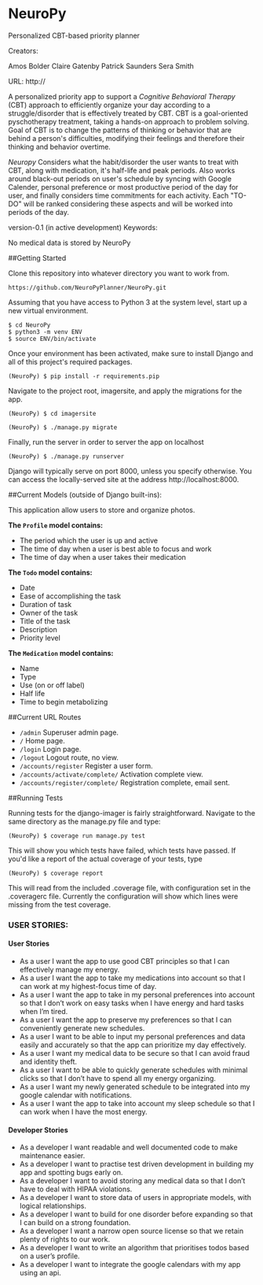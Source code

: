 # NeuroPy
Personalized CBT-based priority planner

Creators:

Amos Bolder Claire Gatenby Patrick Saunders Sera Smith

URL: http://

A personalized priority app to support a *Cognitive Behavioral Therapy* (CBT) approach to efficiently organize your day according to a struggle/disorder that is effectively treated by CBT. CBT is a goal-oriented pyschotherapy treatment, taking a hands-on approach to problem solving. Goal of CBT is to change the patterns of thinking or behavior that are behind a person's difficulties, modifying their feelings and therefore their thinking and behavior overtime.

*Neuropy* Considers what the habit/disorder the user wants to treat with CBT, along with medication, it's half-life and peak periods. Also works around black-out periods on user's schedule by syncing with Google Calender, personal preference or most productive period of the day for user, and finally considers time commitments for each activity. Each "TO-DO" will be ranked considering these aspects and will be worked into periods of the day.

version-0.1 (in active development) Keywords:

No medical data is stored by NeuroPy

##Getting Started

Clone this repository into whatever directory you want to work from.
```
https://github.com/NeuroPyPlanner/NeuroPy.git
```
Assuming that you have access to Python 3 at the system level, start up a new virtual environment.
```
$ cd NeuroPy
$ python3 -m venv ENV
$ source ENV/bin/activate
```
Once your environment has been activated, make sure to install Django and all of this project's required packages.
```
(NeuroPy) $ pip install -r requirements.pip
```
Navigate to the project root, imagersite, and apply the migrations for the app.
```
(NeuroPy) $ cd imagersite

(NeuroPy) $ ./manage.py migrate
```
Finally, run the server in order to server the app on localhost
```
(NeuroPy) $ ./manage.py runserver
```
Django will typically serve on port 8000, unless you specify otherwise. You can access the locally-served site at the address http://localhost:8000.


##Current Models (outside of Django built-ins):

This application allow users to store and organize photos.

**The `Profile` model contains:**

- The period which the user is up and active
- The time of day when a user is best able to focus and work
- The time of day when a user takes their medication

**The `Todo` model contains:**

- Date
- Ease of accomplishing the task
- Duration of task
- Owner of the task
- Title of the task
- Description
- Priority level

**The `Medication` model contains:**

- Name
- Type
- Use (on or off label)
- Half life
- Time to begin metabolizing

##Current URL Routes

- `/admin` Superuser admin page.
- `/` Home page.
- `/login` Login page.
- `/logout` Logout route, no view.
- `/accounts/register` Register a user form.
- `/accounts/activate/complete/` Activation complete view.
- `/accounts/register/complete/` Registration complete, email sent.


##Running Tests

Running tests for the django-imager is fairly straightforward. Navigate to the same directory as the manage.py file and type:
```
(NeuroPy) $ coverage run manage.py test
```
This will show you which tests have failed, which tests have passed. If you'd like a report of the actual coverage of your tests, type
```
(NeuroPy) $ coverage report
```
This will read from the included .coverage file, with configuration set in the .coveragerc file. Currently the configuration will show which lines were missing from the test coverage.


### USER STORIES:

#### User Stories

- As a user I want the app to use good CBT principles so that I can effectively manage my energy.
- As a user I want the app to take my medications into account so that I can work at my highest-focus time of day.
- As a user I want the app to take in my personal preferences into account so that I don’t work on easy tasks when I have energy and hard tasks when I’m tired.
- As a user I want the app to preserve my preferences so that I can conveniently generate new schedules.
- As a user I want to be able to input my personal preferences and data easily and accurately so that the app can prioritize my day effectively.
- As a user I want my medical data to be secure so that I can avoid fraud and identity theft.
- As a user I want to be able to quickly generate schedules with minimal clicks so that I don’t have to spend all my energy organizing.
- As a user I want my newly generated schedule to be integrated into my google calendar with notifications.
- As a user I want the app to take into account my sleep schedule so that I can work when I have the most energy.


#### Developer Stories

- As a developer I want readable and well documented code to make maintenance easier.
- As a developer I want to practise test driven development in building my app and spotting bugs early on.
- As a developer I want to avoid storing any medical data so that I don’t have to deal with HIPAA violations.
- As a developer I want to store data of users in appropriate models, with logical relationships.
- As a developer I want to build for one disorder before expanding so that I can build on a strong foundation.
- As a developer I want a narrow open source license so that we retain plenty of rights to our work.
- As a developer I want to write an algorithm that prioritises todos based on a user’s profile.
- As a developer I want to integrate the google calendars with my app using an api.

